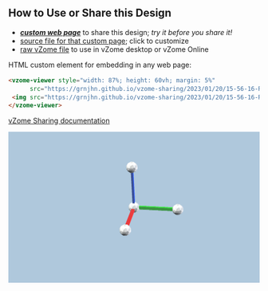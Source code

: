 
## How to Use or Share this Design

 - [***custom web page***][post] to share this design; *try it before you share it!*
 - [source file for that custom page][source]; click to customize
 - [raw vZome file][raw] to use in vZome desktop or vZome Online
 
 HTML custom element for embedding in any web page:
 ```html
<vzome-viewer style="width: 87%; height: 60vh; margin: 5%"
       src="https://grnjhn.github.io/vzome-sharing/2023/01/20/15-56-16-RGB/RGB.vZome" >
  <img src="https://grnjhn.github.io/vzome-sharing/2023/01/20/15-56-16-RGB/RGB.png" />
</vzome-viewer>
 ```

[vZome Sharing documentation](https://vzome.github.io/vzome/sharing.html#how-it-works)

![Image](<RGB.png>)


[post]: <https://grnjhn.github.io/vzome-sharing/2023/01/20/RGB-15-56-16.html>
[source]: <https://github.com/grnjhn/vzome-sharing/edit/main/_posts/2023-01-20-RGB-15-56-16.md>
[raw]: <https://raw.githubusercontent.com/grnjhn/vzome-sharing/main/2023/01/20/15-56-16-RGB/RGB.vZome>